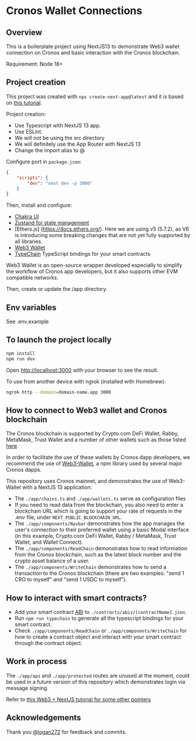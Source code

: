 # Cronos Wallet Connections

## Overview

This is a boilerplate project using NextJS13 to demonstrate Web3 wallet connection on Cronos and basic interaction with the Cronos blockchain.

Requirement: Node 18+

## Project creation

This project was created with `npx create-next-app@latest` and it is based on [this tutorial](https://abhik.hashnode.dev/series/nextxweb3).

Project creation:

-   Use Typescript with NextJS 13 app.
-   Use ESLint.
-   We will not be using the src directory
-   We will definitely use the App Router with NextJS 13
-   Change the import alias to @

Configure port in `package.json`:

```json
{
    "scripts": {
        "dev": "next dev -p 3000"
    }
}
```

Then, install and configure:

-   [Chakra UI](https://chakra-ui.com/getting-started/nextjs-guide)
-   [Zustand for state management](https://github.com/pmndrs/zustand)
-   [Ethers.js] (https://docs.ethers.org/). Here we are using v5 (5.7.2), as V6 is introducing some breaking changes that are not yet fully supported by all libraries.
-   [Web3 Wallet](https://web3-wallet.github.io/web3-wallet/docs/getting-started)
-   [TypeChain](https://github.com/dethcrypto/TypeChain) TypeScript bindings for your smart contracts

Web3 Wallet is an open-source wrapper developed especially to simplify the workflow of Cronos app developers, but it also supports other EVM compatible networks.

Then, create or update the /app directory.

## Env variables

See .env.example

## To launch the project locally

```bash
npm install
npm run dev
```

Open [http://localhost:3000](http://localhost:3000) with your browser to see the result.

To use from another device with ngrok (installed with Homebrew):

```bash
ngrok http --domain=domain-name.app 3000
```

## How to connect to Web3 wallet and Cronos blockchain

The Cronos blockchain is supported by Crypto.com DeFi Wallet, Rabby, MetaMask, Trust Wallet and a number of other wallets such as those listed [here](https://web3-wallet.github.io/web3-wallet/wallets/metamask).

In order to facilitate the use of these wallets by Cronos dapp developers, we recommend the use of [Web3-Wallet](https://web3-wallet.github.io/web3-wallet/docs/getting-started), a npm library used by several major Cronos dapps.

This repository uses Cronos mainnet, and demonstrates the use of Web3-Wallet with a NextJS 13 application:

-   The `./app/chains.ts` and `./app/wallets.ts` serve as configuration files
-   If you need to read data from the blockchain, you also need to enter a blockchain URL which is going to support your rate of requests in the .env file, under `NEXT_PUBLIC_BLOCKCHAIN_URL`.
-   The `./app/components/Navbar` demonstrates how the app manages the user's connection to their preferred wallet using a basic Modal interface (in this example, Crypto.com DeFi Wallet, Rabby / MetaMask, Trust Wallet, and Wallet Connect).
-   The `./app/components/ReadChain` demonstrates how to read information from the Cronos blockchain, such as the latest block number and the crypto asset balance of a user.
-   The `./app/components/WriteChain` demonstrates how to send a transaction to the Cronos blockchain (there are two examples: "send 1 CRO to myself" and "send 1 USDC to myself").

## How to interact with smart contracts?

-   Add your smart contract [ABI](https://docs.soliditylang.org/en/v0.8.19/abi-spec.html) to `./contracts/abis/[contractName].json`.
-   Run `npm run typechain` to generate all the typescript bindings for your smart contract.
-   Check `./app/components/ReadChain` or `./app/components/WriteChain` for how to create a contract object and interact with your smart contract through the contract object.

## Work in process

The `./app/api` and `./app/protected` routes are unused at the moment, could be used in a future version of this repository which demonstrates login via message signing.

Refer to [this Web3 + NextJS tutorial for some other pointers](https://abhik.hashnode.dev/series/nextxweb3)

## Acknowledgements

Thank you [@logan272](https://github.com/logan272) for feedback and commits.
